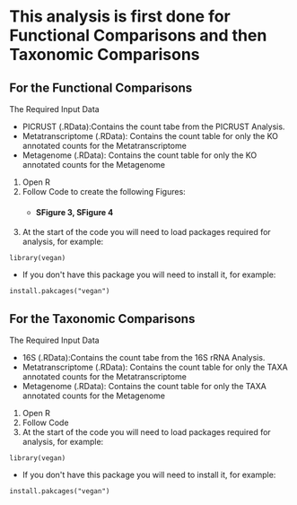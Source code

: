 # This analysis is first done for Functional Comparisons and then Taxonomic Comparisons

## For the Functional Comparisons
The Required Input Data
* PICRUST (.RData):Contains the count tabe from the PICRUST Analysis.
* Metatranscriptome (.RData): Contains the count table for only the KO annotated counts for the Metatranscriptome
* Metagenome (.RData): Contains the count table for only the KO annotated counts for the Metagenome

1. Open R
1. Follow Code to create the following Figures:
    * #### SFigure 3, SFigure 4
  1. At the start of the code you will need to load packages required for analysis, for example:
```
library(vegan)
```
* If you don't have this package you will need to install it, for example:
```
install.pakcages("vegan")
```

## For the Taxonomic Comparisons
The Required Input Data
* 16S (.RData):Contains the count tabe from the 16S rRNA Analysis.
* Metatranscriptome (.RData): Contains the count table for only the TAXA annotated counts for the Metatranscriptome
* Metagenome (.RData): Contains the count table for only the TAXA annotated counts for the Metagenome

1. Open R
1. Follow Code 
  1. At the start of the code you will need to load packages required for analysis, for example:
```
library(vegan)
```
* If you don't have this package you will need to install it, for example:
```
install.pakcages("vegan")

